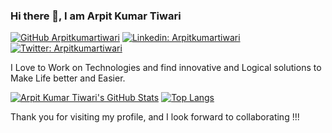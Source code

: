 ### Hi there 👋, I am Arpit Kumar Tiwari
[![GitHub Arpitkumartiwari](https://img.shields.io/github/followers/Arpitkumartiwari?label=follow&style=social)](https://github.com/Arpitkumartiwari)
[![Linkedin: Arpitkumartiwari](https://img.shields.io/badge/-Arpit%20Kumar%20Tiwari-blue?style=flat-square&logo=Linkedin&logoColor=white&link=https://www.linkedin.com/in/arpit-kumar-tiwari-7a97211b3/)](https://www.linkedin.com/in/arpit-kumar-tiwari-7a97211b3/)
[![Twitter: Arpitkumartiwari](https://img.shields.io/twitter/follow/@FraZerArpitX?style=social)](https://twitter.com/FraZerArpitX)
  
I Love to Work on Technologies and find innovative and Logical solutions to Make Life better and Easier.


[![Arpit Kumar Tiwari's GitHub Stats](https://github-readme-stats.vercel.app/api?username=Arpitkumartiwari&hide=issues&count_private=true&show_icons=true&theme=calm)](https://github.com/Arpitkumartiwari/github-readme-stats)
[![Top Langs](https://github-readme-stats.vercel.app/api/top-langs/?username=Arpitkumartiwari&layout=compact&theme=calm)](https://github.com/Arpitkumartiwari/github-readme-stats)

Thank you for visiting my profile, and I look forward to collaborating !!!
